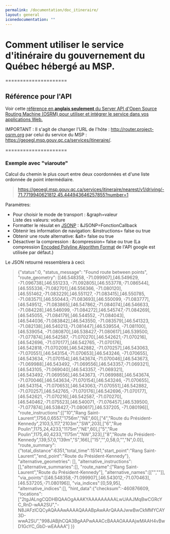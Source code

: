 ```yaml
---
permalink: /documentation/doc_itineraire/
layout: general
iconedocumentation: ""
---
```


# Comment utiliser le service d'itinéraire du gouvernement du Québec hébergé au MSP.

=====================

## Référence pour l'API
Voir cette [référence en **anglais seulement** du Server API d'Open Source Routing Machine (OSRM) pour utiliser et intégrer le service dans vos applications Web.](https://github.com/Project-OSRM/osrm-backend/blob/master/docs/http.md) 

IMPORTANT : Il s'agit de changer l'URL de l'hôte : http://router.project-osrm.org par celui du service du MSP : https://geoegl.msp.gouv.qc.ca/services/itineraire/.

=====================

### Exemple avec "viaroute"

Calcul du chemin le plus court entre deux coordonnées et d'une liste ordonnée de point intermédiaire.

> https://geoegl.msp.gouv.qc.ca/services/itineraire/nearest/v1/driving/-71.7719940621812,45.444943646257855?number=1

Paramètres:
- Pour choisir le mode de transport : &graph=valeur  
  Liste des valeurs: voiture
- Formatter le résulat en [JSONP](http://en.wikipedia.org/wiki/JSONP) : &JSONP=FonctionCallback
- Obtenir les information de navigation: &instructions= false ou true
- Obtenir une route alternative: &alt= false ou true
- Désactiver la compression : &compression= false ou true  (La compression [Encoded Polyline Algorithm Format](https://developers.google.com/maps/documentation/utilities/polylinealgorithm) de l'API google est utilisée par défaut.)

Le JSON retourné ressemblera à ceci:
> {"status":0, 
"status_message": "Found route between points", 
"route_geometry": [[46.548358, -71.099907],[46.549629, -71.096738],[46.551233, -71.092805],[46.553778,-71.086544],[46.555336,-71.082701],[46.556366, -71.080120],[46.551462,-71.083229],[46.551127, -71.083415],[46.550785, -71.083571],[46.550443,-71.083693],[46.550099, -71.083777],[46.549512, -71.083865],[46.547862,-71.084074],[46.546633, -71.084228],[46.546099, -71.084272],[46.545747,-71.084269],[46.545055, -71.084179],[46.544552, -71.084043],[46.544036,-71.083842],[46.543550, -71.083579],[46.541323, -71.082138],[46.540213,-71.081447],[46.539554, -71.081100],[46.539054, -71.080870],[46.538427,-71.080617],[46.539500, -71.077874],[46.542587, -71.070270],[46.542621,-71.070216],[46.542696, -71.070177],[46.542765, -71.070176],[46.542818,-71.070209],[46.542882, -71.070257],[46.543063, -71.070551],[46.543154,-71.070653],[46.543246, -71.070655],[46.543634, -71.070154],[46.543674,-71.070046],[46.543673, -71.069988],[46.543492, -71.069556],[46.543357,-71.069321],[46.543105, -71.069040],[46.543357, -71.069321],[46.543492,-71.069556],[46.543673, -71.069988],[46.543674, -71.070046],[46.543634,-71.070154],[46.543246, -71.070655],[46.543154, -71.070653],[46.543063,-71.070551],[46.542882, -71.070257],[46.542765, -71.070176],[46.542696,-71.070177],[46.542621, -71.070216],[46.542587, -71.070270],[46.540462,-71.075523],[46.540071, -71.076457],[46.539500, -71.077874],[46.538427,-71.080617],[46.537205, -71.080196]], 
"route_instructions":[["10","Rang Saint-Laurent",1756,0,6557,"1756m","NE",60],["4","Route du Président-Kennedy",2103,5,117,"2103m","SW",203],["6","Rue Poulin",1175,24,4233,"1175m","NE",60],["5","Rue Poulin",1175,40,4233,"1175m","NW",323],["8","Route du Président-Kennedy",139,57,0,"139m","S",166],["15","",0,58,0,"","N",0.0]],
"route_summary":{"total_distance":6351,"total_time":15141,"start_point":"Rang Saint-Laurent","end_point":"Route du Président-Kennedy"}, 
"alternative_geometries": [], 
"alternative_instructions":[],"alternative_summaries":[], "route_name":["Rang Saint-Laurent","Route du Président-Kennedy"],
"alternative_names":[["",""]],
"via_points":[[46.548358,-71.099907],[46.543012,-71.070463],[46.537205,-71.080196]], "via_indices":[0,59,95],
"alternative_indices":[], 
"hint_data":{"checksum":-460876609,  "locations":["2tgJALngCQDHBQAAOgAAAKYAAAAAAAAALwUAAJMqBwCGRcYC_RnD-wAA2SU","-N8JAFzlCQCyAQAAAwAAAAQAAABpAwAArQAAAJwwBwCkMMYCAY3D-wwA2SU","998JABjhCQA3BgAAPwAAACcBAAAOAAAAjwMAAH4vBwD1GcYC_GbD-wEAAAA"] }}
